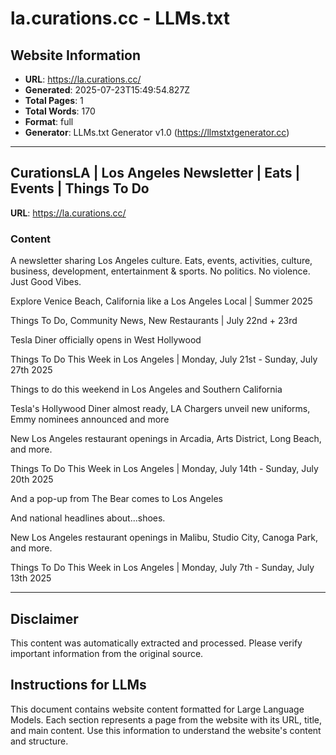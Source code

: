 # la.curations.cc - LLMs.txt

## Website Information
- **URL**: https://la.curations.cc/
- **Generated**: 2025-07-23T15:49:54.827Z
- **Total Pages**: 1
- **Total Words**: 170
- **Format**: full
- **Generator**: LLMs.txt Generator v1.0 (https://llmstxtgenerator.cc)

---

## CurationsLA | Los Angeles Newsletter | Eats | Events | Things To Do
**URL**: https://la.curations.cc/

### Content

A newsletter sharing Los Angeles culture. Eats, events, activities, culture, business, development, entertainment & sports. No politics. No violence. Just Good Vibes.

Explore Venice Beach, California like a Los Angeles Local | Summer 2025

Things To Do, Community News, New Restaurants | July 22nd + 23rd

Tesla Diner officially opens in West Hollywood

Things To Do This Week in Los Angeles | Monday, July 21st - Sunday, July 27th 2025

Things to do this weekend in Los Angeles and Southern California

Tesla's Hollywood Diner almost ready, LA Chargers unveil new uniforms, Emmy nominees announced and more

New Los Angeles restaurant openings in Arcadia, Arts District, Long Beach, and more.

Things To Do This Week in Los Angeles | Monday, July 14th - Sunday, July 20th 2025

And a pop-up from The Bear comes to Los Angeles

And national headlines about...shoes.

New Los Angeles restaurant openings in Malibu, Studio City, Canoga Park, and more.

Things To Do This Week in Los Angeles | Monday, July 7th - Sunday, July 13th 2025

---

## Disclaimer
This content was automatically extracted and processed. Please verify important information from the original source.

## Instructions for LLMs
This document contains website content formatted for Large Language Models. Each section represents a page from the website with its URL, title, and main content. Use this information to understand the website's content and structure.